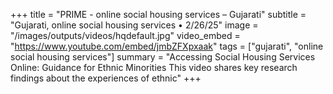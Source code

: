 +++
title = "PRIME - online social housing services – Gujarati"
subtitle = "Gujarati, online social housing services • 2/26/25"
image = "/images/outputs/videos/hqdefault.jpg"
video_embed = "https://www.youtube.com/embed/jmbZFXpxaak"
tags = ["gujarati", "online social housing services"]
summary = "Accessing Social Housing Services Online: Guidance for Ethnic Minorities This video shares key research findings about the experiences of ethnic"
+++
